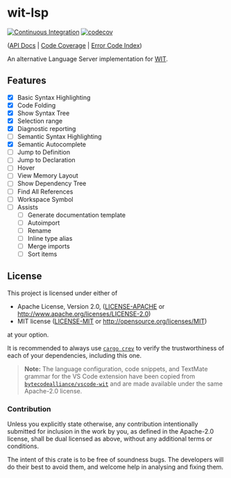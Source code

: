 # wit-lsp

[![Continuous Integration](https://github.com/Michael-F-Bryan/wit-lsp/actions/workflows/ci.yml/badge.svg)](https://github.com/Michael-F-Bryan/wit-lsp/actions/workflows/ci.yml)
[![codecov](https://codecov.io/gh/Michael-F-Bryan/wit-lsp/graph/badge.svg?token=0HHP8EX5UY)](https://codecov.io/gh/Michael-F-Bryan/wit-lsp)

([API Docs][api-docs] | [Code Coverage][coverage] | [Error Code Index][diagnostics])

An alternative Language Server implementation for [WIT][wit].

## Features

- [x] Basic Syntax Highlighting
- [x] Code Folding
- [x] Show Syntax Tree
- [x] Selection range
- [x] Diagnostic reporting
- [ ] Semantic Syntax Highlighting
- [x] Semantic Autocomplete
- [ ] Jump to Definition
- [ ] Jump to Declaration
- [ ] Hover
- [ ] View Memory Layout
- [ ] Show Dependency Tree
- [ ] Find All References
- [ ] Workspace Symbol
- [ ] Assists
  - [ ] Generate documentation template
  - [ ] Autoimport
  - [ ] Rename
  - [ ] Inline type alias
  - [ ] Merge imports
  - [ ] Sort items

## License

This project is licensed under either of

- Apache License, Version 2.0, ([LICENSE-APACHE](./LICENSE-APACHE.md) or
  <http://www.apache.org/licenses/LICENSE-2.0>)
- MIT license ([LICENSE-MIT](./LICENSE-MIT.md) or
   <http://opensource.org/licenses/MIT>)

at your option.

It is recommended to always use [`cargo crev`][crev] to verify the
trustworthiness of each of your dependencies, including this one.

> **Note:** The language configuration, code snippets, and TextMate grammar for
> the VS Code extension have been copied from
> [`bytecodealliance/vscode-wit`][vscode-wit] and are made available under the
> same Apache-2.0 license.

### Contribution

Unless you explicitly state otherwise, any contribution intentionally
submitted for inclusion in the work by you, as defined in the Apache-2.0
license, shall be dual licensed as above, without any additional terms or
conditions.

The intent of this crate is to be free of soundness bugs. The developers will
do their best to avoid them, and welcome help in analysing and fixing them.

[api-docs]: https://michael-f-bryan.github.io/wit-lsp/crate-docs
[coverage]: https://michael-f-bryan.github.io/wit-lsp/coverage
[diagnostics]: https://michael-f-bryan.github.io/wit-lsp/diagnostics.html
[crev]: https://github.com/crev-dev/cargo-crev
[wit]: https://github.com/WebAssembly/component-model/blob/main/design/mvp/WIT.md
[vscode-wit]: https://github.com/bytecodealliance/vscode-wit
